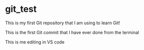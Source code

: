 # git_test
This is my first Git repository that I am using to learn Git!

This is the first Git commit that I have ever done from the terminal

This is me editing in VS code
